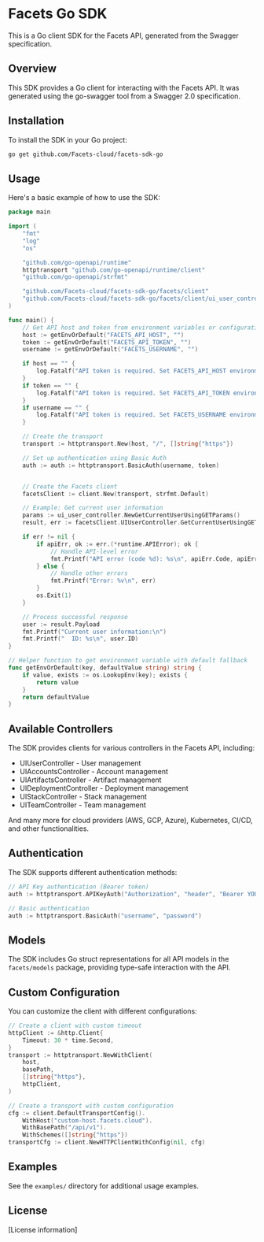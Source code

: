 # Facets Go SDK

This is a Go client SDK for the Facets API, generated from the Swagger specification.

## Overview

This SDK provides a Go client for interacting with the Facets API. It was generated using the go-swagger tool from a Swagger 2.0 specification.

## Installation

To install the SDK in your Go project:

```bash
go get github.com/Facets-cloud/facets-sdk-go
```

## Usage

Here's a basic example of how to use the SDK:

```go
package main

import (
	"fmt"
	"log"
	"os"

	"github.com/go-openapi/runtime"
	httptransport "github.com/go-openapi/runtime/client"
	"github.com/go-openapi/strfmt"

	"github.com/Facets-cloud/facets-sdk-go/facets/client"
	"github.com/Facets-cloud/facets-sdk-go/facets/client/ui_user_controller"
)

func main() {
	// Get API host and token from environment variables or configuration
	host := getEnvOrDefault("FACETS_API_HOST", "")
	token := getEnvOrDefault("FACETS_API_TOKEN", "")
    username := getEnvOrDefault("FACETS_USERNAME", "")

    if host == "" {
		log.Fatalf("API token is required. Set FACETS_API_HOST environment variable.")
	}
	if token == "" {
		log.Fatalf("API token is required. Set FACETS_API_TOKEN environment variable.")
	}
    if username == "" {
		log.Fatalf("API token is required. Set FACETS_USERNAME environment variable.")
	}

	// Create the transport
	transport := httptransport.New(host, "/", []string{"https"})

	// Set up authentication using Basic Auth
	auth := auth := httptransport.BasicAuth(username, token)


	// Create the Facets client
	facetsClient := client.New(transport, strfmt.Default)

	// Example: Get current user information
	params := ui_user_controller.NewGetCurrentUserUsingGETParams()
	result, err := facetsClient.UIUserController.GetCurrentUserUsingGET(params, auth)

	if err != nil {
		if apiErr, ok := err.(*runtime.APIError); ok {
			// Handle API-level error
			fmt.Printf("API error (code %d): %s\n", apiErr.Code, apiErr.Error())
		} else {
			// Handle other errors
			fmt.Printf("Error: %v\n", err)
		}
		os.Exit(1)
	}

	// Process successful response
	user := result.Payload
	fmt.Printf("Current user information:\n")
	fmt.Printf("  ID: %s\n", user.ID)
}

// Helper function to get environment variable with default fallback
func getEnvOrDefault(key, defaultValue string) string {
	if value, exists := os.LookupEnv(key); exists {
		return value
	}
	return defaultValue
}
```

## Available Controllers

The SDK provides clients for various controllers in the Facets API, including:

- UIUserController - User management
- UIAccountsController - Account management
- UIArtifactsController - Artifact management
- UIDeploymentController - Deployment management
- UIStackController - Stack management
- UITeamController - Team management

And many more for cloud providers (AWS, GCP, Azure), Kubernetes, CI/CD, and other functionalities.

## Authentication

The SDK supports different authentication methods:

```go
// API Key authentication (Bearer token)
auth := httptransport.APIKeyAuth("Authorization", "header", "Bearer YOUR_API_TOKEN")

// Basic authentication
auth := httptransport.BasicAuth("username", "password")
```

## Models

The SDK includes Go struct representations for all API models in the `facets/models` package, providing type-safe interaction with the API.

## Custom Configuration

You can customize the client with different configurations:

```go
// Create a client with custom timeout
httpClient := &http.Client{
    Timeout: 30 * time.Second,
}
transport := httptransport.NewWithClient(
    host, 
    basePath, 
    []string{"https"}, 
    httpClient,
)

// Create a transport with custom configuration
cfg := client.DefaultTransportConfig().
    WithHost("custom-host.facets.cloud").
    WithBasePath("/api/v1").
    WithSchemes([]string{"https"})
transportCfg := client.NewHTTPClientWithConfig(nil, cfg)
```

## Examples

See the `examples/` directory for additional usage examples.

## License

[License information] 